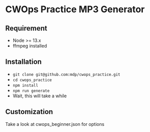 # CWOps Practice MP3 Generator

## Requirement

- Node >= 13.x
- ffmpeg installed

## Installation

- `git clone git@github.com:mdp/cwops_practice.git`
- `cd cwops_practice`
- `npm install`
- `npm run generate`
- Wait, this will take a while

## Customization

Take a look at cwops_beginner.json for options